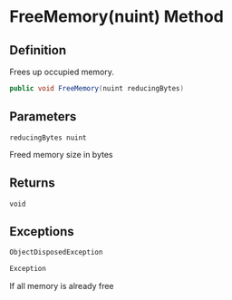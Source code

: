 # FreeMemory(nuint) Method

## Definition
Frees up occupied memory.

```C#
public void FreeMemory(nuint reducingBytes)
```

## Parameters
`reducingBytes nuint`

Freed memory size in bytes

## Returns
`void`

## Exceptions

```C#
ObjectDisposedException
```


```C#
Exception
```
If all memory is already free
